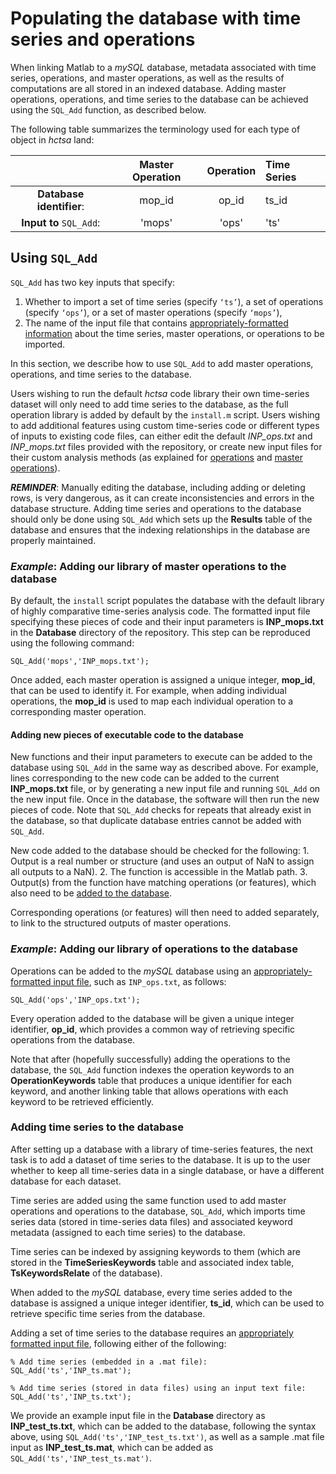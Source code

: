 # Populating the database with time series and operations

When linking Matlab to a _mySQL_ database, metadata associated with time series, operations, and master operations, as well as the results of computations are all stored in an indexed database. Adding master operations, operations, and time series to the database can be achieved using the `SQL_Add` function, as described below.

The following table summarizes the terminology used for each type of object in _hctsa_ land:

|  | **Master Operation** | **Operation** | **Time Series** |
| :---: | :---: | :---: | :--- |
| **Database identifier**: | mop\_id | op\_id | ts\_id |
| **Input to** `SQL_Add`: | 'mops' | 'ops' | 'ts' |

## Using `SQL_Add`

`SQL_Add` has two key inputs that specify:

1. Whether to import a set of time series \(specify `‘ts’`\), a set of operations \(specify `‘ops’`\), or a set of master operations \(specify `‘mops’`\),
2. The name of the input file that contains [appropriately-formatted information](../calculating/input_files.md) about the time series, master operations, or operations to be imported.

In this section, we describe how to use `SQL_Add` to add master operations, operations, and time series to the database.

Users wishing to run the default _hctsa_ code library their own time-series dataset will only need to add time series to the database, as the full operation library is added by default by the `install.m` script. Users wishing to add additional features using custom time-series code or different types of inputs to existing code files, can either edit the default _INP\_ops.txt_ and _INP\_mops.txt_ files provided with the repository, or create new input files for their custom analysis methods \(as explained for [operations](https://github.com/benfulcher/hctsaDocumentation/tree/71794292cac125d96004eacd0c1934c6feacd36b/adding_operations.md) and [master operations](https://github.com/benfulcher/hctsaDocumentation/tree/71794292cac125d96004eacd0c1934c6feacd36b/adding_master_operations.md)\).

_**REMINDER**_: Manually editing the database, including adding or deleting rows, is very dangerous, as it can create inconsistencies and errors in the database structure. Adding time series and operations to the database should only be done using `SQL_Add` which sets up the **Results** table of the database and ensures that the indexing relationships in the database are properly maintained.

### _Example_: Adding our library of master operations to the database

By default, the `install` script populates the database with the default library of highly comparative time-series analysis code. The formatted input file specifying these pieces of code and their input parameters is **INP\_mops.txt** in the **Database** directory of the repository. This step can be reproduced using the following command:

```text
SQL_Add('mops','INP_mops.txt');
```

Once added, each master operation is assigned a unique integer, **mop\_id**, that can be used to identify it. For example, when adding individual operations, the **mop\_id** is used to map each individual operation to a corresponding master operation.

#### Adding new pieces of executable code to the database

New functions and their input parameters to execute can be added to the database using `SQL_Add` in the same way as described above. For example, lines corresponding to the new code can be added to the current **INP\_mops.txt** file, or by generating a new input file and running `SQL_Add` on the new input file. Once in the database, the software will then run the new pieces of code. Note that `SQL_Add` checks for repeats that already exist in the database, so that duplicate database entries cannot be added with `SQL_Add`.

New code added to the database should be checked for the following: 1. Output is a real number or structure \(and uses an output of NaN to assign all outputs to a NaN\). 2. The function is accessible in the Matlab path. 3. Output\(s\) from the function have matching operations \(or features\), which also need to be [added to the database](https://github.com/benfulcher/hctsaDocumentation/tree/71794292cac125d96004eacd0c1934c6feacd36b/adding_operations.md).

Corresponding operations \(or features\) will then need to added separately, to link to the structured outputs of master operations.

### _Example_: Adding our library of operations to the database

Operations can be added to the _mySQL_ database using an [appropriately-formatted input file](../calculating/input_files.md), such as `INP_ops.txt`, as follows:

```text
SQL_Add('ops','INP_ops.txt');
```

Every operation added to the database will be given a unique integer identifier, **op\_id**, which provides a common way of retrieving specific operations from the database.

Note that after \(hopefully successfully\) adding the operations to the database, the `SQL_Add` function indexes the operation keywords to an **OperationKeywords** table that produces a unique identifier for each keyword, and another linking table that allows operations with each keyword to be retrieved efficiently.

### Adding time series to the database

After setting up a database with a library of time-series features, the next task is to add a dataset of time series to the database. It is up to the user whether to keep all time-series data in a single database, or have a different database for each dataset.

Time series are added using the same function used to add master operations and operations to the database, `SQL_Add`, which imports time series data \(stored in time-series data files\) and associated keyword metadata \(assigned to each time series\) to the database.

Time series can be indexed by assigning keywords to them \(which are stored in the **TimeSeriesKeywords** table and associated index table, **TsKeywordsRelate** of the database\).

When added to the _mySQL_ database, every time series added to the database is assigned a unique integer identifier, **ts\_id**, which can be used to retrieve specific time series from the database.

Adding a set of time series to the database requires an [appropriately formatted input file](../calculating/input_files.md), following either of the following:

```text
% Add time series (embedded in a .mat file):
SQL_Add('ts','INP_ts.mat');

% Add time series (stored in data files) using an input text file:
SQL_Add('ts','INP_ts.txt');
```

We provide an example input file in the **Database** directory as **INP\_test\_ts.txt**, which can be added to the database, following the syntax above, using `SQL_Add('ts','INP_test_ts.txt')`, as well as a sample .mat file input as **INP\_test\_ts.mat**, which can be added as `SQL_Add('ts','INP_test_ts.mat')`.

